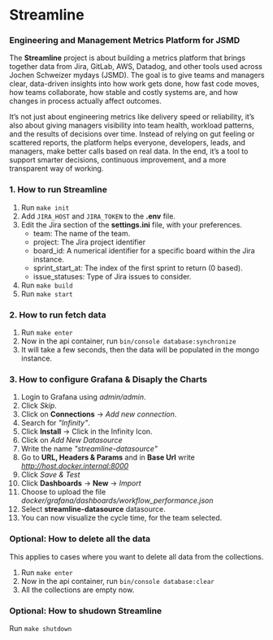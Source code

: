 # Streamline

### Engineering and Management Metrics Platform for JSMD

The **Streamline** project is about building a metrics platform that brings together data from Jira, GitLab, AWS,
Datadog,
and
other tools
used across Jochen Schweizer mydays (JSMD). The goal is to give teams and managers clear, data-driven insights into how
work gets done, how fast code moves, how teams collaborate, how stable and costly systems are, and how changes in
process actually
affect outcomes.

It’s not just about engineering metrics like delivery speed or reliability, it’s also about giving managers visibility
into team health, workload patterns, and the results of decisions over time. Instead of relying on gut feeling or
scattered reports, the platform helps everyone, developers, leads, and managers, make better calls based on real data.
In the end, it’s a tool to support smarter decisions, continuous improvement, and a more transparent way of working.

### 1. How to run Streamline

1. Run `make init`
2. Add `JIRA_HOST` and `JIRA_TOKEN` to the **.env** file.
3. Edit the Jira section of the **settings.ini** file, with your preferences.
    - team: The name of the team.
    - project: The Jira project identifier
    - board_id: A numerical identifier for a specific board within the Jira instance.
    - sprint_start_at: The index of the first sprint to return (0 based).
    - issue_statuses: Type of Jira issues to consider.
4. Run `make build`
5. Run `make start`

### 2. How to run fetch data

1. Run `make enter`
2. Now in the api container, run `bin/console database:synchronize`
3. It will take a few seconds, then the data will be populated in the mongo instance.

### 3. How to configure Grafana & Disaply the Charts

1. Login to Grafana using _admin/admin_.
2. Click _Skip_.
3. Click on **Connections** -> _Add new connection_.
4. Search for _"Infinity"_.
5. Click **Install** -> Click in the Infinity Icon.
6. Click on _Add New Datasource_
7. Write the name _"streamline-datasource"_
8. Go to **URL, Headers & Params** and in **Base Url** write _http://host.docker.internal:8000_
9. Click _Save & Test_
10. Click **Dashboards** -> **New** -> _Import_
11. Choose to upload the file _docker/grafana/dashboards/workflow_performance.json_
12. Select **streamline-datasource** datasource.
13. You can now visualize the cycle time, for the team selected.

### Optional: How to delete all the data

This applies to cases where you want to delete all data from the collections.

1. Run `make enter`
2. Now in the api container, run `bin/console database:clear`
3. All the collections are empty now.

### Optional: How to shudown Streamline

Run `make shutdown`